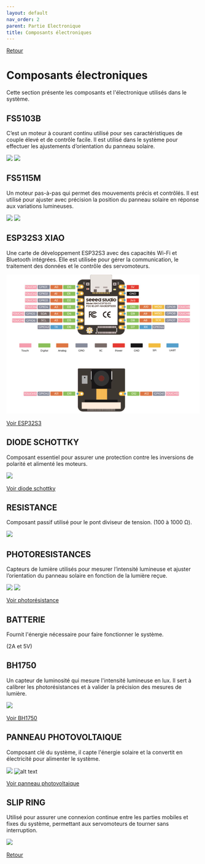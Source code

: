 ```yaml
---
layout: default
nav_order: 2
parent: Partie Electronique
title: Composants électroniques
---
```


[Retour](partie_électronique.md)

# Composants électroniques

Cette section présente les composants et l'électronique utilisés dans le système.

## FS5103B

C’est un moteur à courant continu utilisé pour ses caractéristiques de couple élevé et de contrôle facile. Il est utilisé dans le système pour effectuer les ajustements d’orientation du panneau solaire.

![](../Partie_électronique/FS5103B.png)
![](../Partie_électronique/carac_FS5103B.png)

## FS5115M

Un moteur pas-à-pas qui permet des mouvements précis et contrôlés. Il est utilisé pour ajuster avec précision la position du panneau solaire en réponse aux variations lumineuses.

![](../Partie_électronique/FS5115M.png)
![](../Partie_électronique/carac_FS5115M.png)

## ESP32S3 XIAO

Une carte de développement ESP32S3 avec des capacités Wi-Fi et Bluetooth intégrées. Elle est utilisée pour gérer la communication, le traitement des données et le contrôle des servomoteurs.

![](../Partie_électronique/schéma_élec1.png)

<a href="https://wiki.seeedstudio.com/xiao_esp32s3_getting_started/">Voir ESP32S3</a>


## DIODE SCHOTTKY

Composant essentiel pour assurer une protection contre les inversions de polarité et alimenté les moteurs.

![](../Partie_électronique/diode_schottky_2A.webp)

<a href="https://www.gotronic.fr/art-diode-schottky-2a-100v-47755.htm">Voir diode schottky</a>


## RESISTANCE

Composant passif utilisé pour le pont diviseur de tension. (100 à 1000 Ω).

![](../Partie_électronique/res.png)

## PHOTORESISTANCES

Capteurs de lumière utilisés pour mesurer l’intensité lumineuse et ajuster l’orientation du panneau solaire en fonction de la lumière reçue.

![](../Partie_électronique/photoresistance.jpg)
![](../Partie_électronique/carac_photores.png)


<a href="https://www.gotronic.fr/art-photoresistance-ldr1000-2152.htm">Voir photorésistance</a>


## BATTERIE

Fournit l'énergie nécessaire pour faire fonctionner le système.

(2A et 5V)

## BH1750

Un capteur de luminosité qui mesure l'intensité lumineuse en lux. Il sert à calibrer les photorésistances et à valider la précision des mesures de lumière.

![](../Partie_électronique/BH1750_lightsensor.png)

<a href="https://learn.adafruit.com/adafruit-bh1750-ambient-light-sensor/pinouts">Voir BH1750</a>


## PANNEAU PHOTOVOLTAIQUE

Composant clé du système, il capte l'énergie solaire et la convertit en électricité pour alimenter le système.

![](../Partie_électronique/panneau_photo.png)
![alt text](../Partie_électronique/carac_panpho.png)

<a href="https://www.gotronic.fr/art-cellule-solaire-sol3w-18996.htm">Voir panneau photovoltaique</a>

## SLIP RING

Utilisé pour assurer une connexion continue entre les parties mobiles et fixes du système, permettant aux servomoteurs de tourner sans interruption.

![](../Partie_électronique/Photo_flipring.webp)


[Retour](partie_électronique.md)